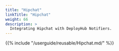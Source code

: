 ```yaml
---
title: "Hipchat"
linkTitle: "Hipchat"
weight: 66
description: >
  Integrating Hipchat with DeployHub Notifiers.
---
```

{{% include "/userguide/reusable/Hipchat.md/" %}}
